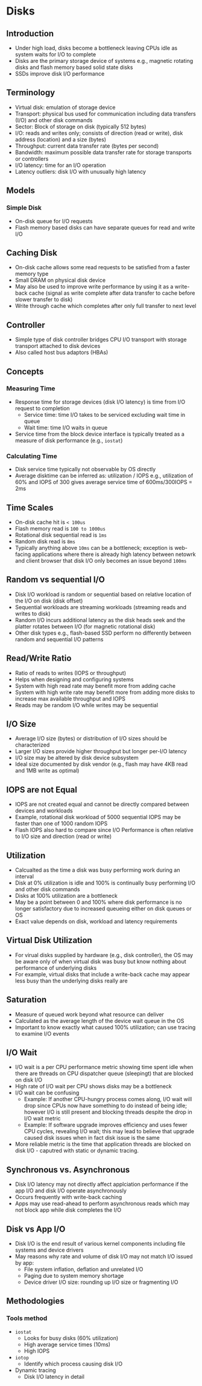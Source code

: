 # Disks

## Introduction

- Under high load, disks become a bottleneck leaving CPUs idle as system waits for I/O to complete
- Disks are the primary storage device of systems e.g., magnetic rotating disks and flash memory based solid state disks
- SSDs improve disk I/O performance

## Terminology

- Virtual disk: emulation of storage device
- Transport: physical bus used for communication including data transfers (I/O) and other disk commands
- Sector: Block of storage on disk (typically 512 bytes)
- I/O: reads and writes only; consists of direction (read or write), disk address (location) and a size (bytes)
- Throughput: current data transfer rate (bytes per second)
- Bandwidth: maximum possible data transfer rate for storage transports or controllers
- I/O latency: time for an I/O operation
- Latency outliers: disk I/O with unusually high latency

## Models

### Simple Disk

- On-disk queue for I/O requests
- Flash memory based disks can have separate queues for read and write I/O

## Caching Disk

- On-disk cache allows some read requests to be satisfied from a faster memory type
- Small DRAM on physical disk device
- May also be used to improve write performance by using it as a write-back cache (signal as write complete after data transfer to cache before slower transfer to disk)
- Write through cache which completes after only full transfer to next level

## Controller

- Simple type of disk controller bridges CPU I/O transport with storage transport attached to disk devices
- Also called host bus adaptors (HBAs)

## Concepts

### Measuring Time

- Response time for storage devices (disk I/O latency) is time from I/O request to completion
    * Service time: time I/O takes to be serviced excluding wait time in queue
    * Wait time: time I/O waits in queue
- Service time from the block device interface is typically treated as a measure of disk performance (e.g., `iostat`)

### Calculating Time

- Disk service time typically not observable by OS directly
- Average disktime can be inferred as: utilization / IOPS e.g., utilization of 60% and IOPS of 300 gives average service time of 600ms/300IOPS = 2ms

## Time Scales

- On-disk cache hit is `< 100us`
- Flash memory read is `100 to 1000us`
- Rotational disk sequential read is `1ms`
- Random disk read is `8ms`
- Typically anything above `10ms` can be a bottleneck; exception is web-facing applications where there is already high latency between netowrk and client browser that disk I/O only becomes an issue beyond `100ms`

## Random vs sequential I/O

- Disk I/O workload is random or sequential based on relative location of the I/O on disk (disk offset)
- Sequential workloads are streaming workloads (streaming reads and writes to disk)
- Random I/O incurs additional latency as the disk heads seek and the platter rotates between I/O (for magnetic rotational disk)
- Other disk types e.g., flash-based SSD perform no differently between random and sequential I/O patterns

## Read/Write Ratio

- Ratio of reads to writes (IOPS or throughput)
- Helps when designing and configuring systems
- System with high read rate may benefit more from adding cache
- System with high write rate may benefit more from adding more disks to increase max available throughput and IOPS
- Reads may be random I/O while writes may be sequential

## I/O Size

- Average I/O size (bytes) or distribution of I/O sizes should be characterized
- Larger I/O sizes provide higher throughput but longer per-I/O latency
- I/O size may be altered by disk device subsystem
- Ideal size documented by disk vendor (e.g., flash may have 4KB read and 1MB write as optimal)

## IOPS are not Equal

- IOPS are not created equal and cannot be directly compared between devices and workloads
- Example, rotational disk workload of 5000 sequential IOPS may be faster than one of 1000 random IOPS
- Flash IOPS also hard to compare since I/O Performance is often relative to I/O size and direction (read or write)

## Utilization

- Calcualted as the time a disk was busy performing work during an interval
- Disk at 0% utilization is idle and 100% is continually busy performing I/O and other disk commands
- Disks at 100% utilization are a bottleneck
- May be a point between 0 and 100% where disk performance is no longer satisfactory due to increased queueing either on disk queues or OS
- Exact value depends on disk, workload and latency requirements

## Virtual Disk Utilization

- For virual disks supplied by hardware (e.g., disk controller), the OS may be aware only of when virtual disk was busy but know nothing about performance of underlying disks
- For example, virtual disks that include a write-back cache may appear less busy than the underlying disks really are

## Saturation

- Measure of queued work beyond what resource can deliver
- Calculated as the average length of the device wait queue in the OS
- Important to know exactly what caused 100% utilization; can use tracing to examine I/O events

## I/O Wait

- I/O wait is a per CPU performance metric showing time spent idle when there are threads on CPU dispatcher queue (sleepingt) that are blocked on disk I/O
- High rate of I/O wait per CPU shows disks may be a bottleneck
- I/O wait can be confusing
    * Example: If another CPU-hungry process comes along, I/O wait will drop since CPUs now have something to do instead of being idle; however I/O is still present and blocking threads despite the drop in I/O wait metric
    * Example: If software upgrade improves efficiency and uses fewer CPU cycles, revealing I/O wait; this may lead to believe that upgrade caused disk issues when in fact disk issue is the same
- More reliable metric is the time that application threads are blocked on disk I/O - caputred with static or dynamic tracing.

## Synchronous vs. Asynchronous

- Disk I/O latency may not directly affect applciation performance if the app I/O and disk I/O operate asynchronously
- Occurs frequently with write-back caching
- Apps may use read-ahead to perform asynchronous reads which may not block app while disk completes the I/O

## Disk vs App I/O

- Disk I/O is the end result of various kernel components including file systems and device drivers
- May reasons why rate and volume of disk I/O may not match I/O issued by app:
    * File system inflation, deflation and unrelated I/O
    * Paging due to system memory shortage
    * Device driver I/O size: rounding up I/O size or fragmenting I/O

## Methodologies

### Tools method

- `iostat`
    * Looks for busy disks (60% utilization)
    * High average service times (10ms)
    * High IOPS
- `iotop`
    * Identify which process causing disk I/O
- Dynamic tracing
    * Disk I/O latency in detail